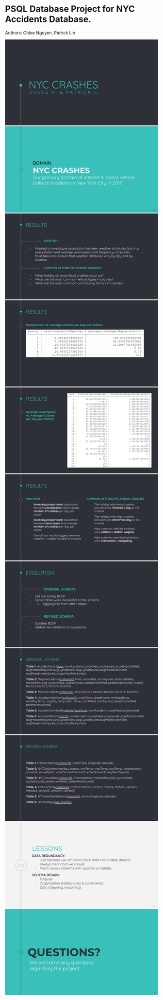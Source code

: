 # PSQL Database Project for NYC Accidents Database.
Authors: Chloe Nguyen, Patrick Lin

![](presentation/CSC343&#32;-&#32;Project_&#32;Presentation-01.jpg?raw=true)
![](presentation/CSC343&#32;-&#32;Project_&#32;Presentation-02.jpg?raw=true)
![](presentation/CSC343&#32;-&#32;Project_&#32;Presentation-03.jpg?raw=true)
![](presentation/CSC343&#32;-&#32;Project_&#32;Presentation-04.jpg?raw=true)
![](presentation/CSC343&#32;-&#32;Project_&#32;Presentation-05.jpg?raw=true)
![](presentation/CSC343&#32;-&#32;Project_&#32;Presentation-06.jpg?raw=true)
![](presentation/CSC343&#32;-&#32;Project_&#32;Presentation-07.jpg?raw=true)
![](presentation/CSC343&#32;-&#32;Project_&#32;Presentation-08.jpg?raw=true)
![](presentation/CSC343&#32;-&#32;Project_&#32;Presentation-09.jpg?raw=true)
![](presentation/CSC343&#32;-&#32;Project_&#32;Presentation-10.jpg?raw=true)
![](presentation/CSC343&#32;-&#32;Project_&#32;Presentation-11.jpg?raw=true)
